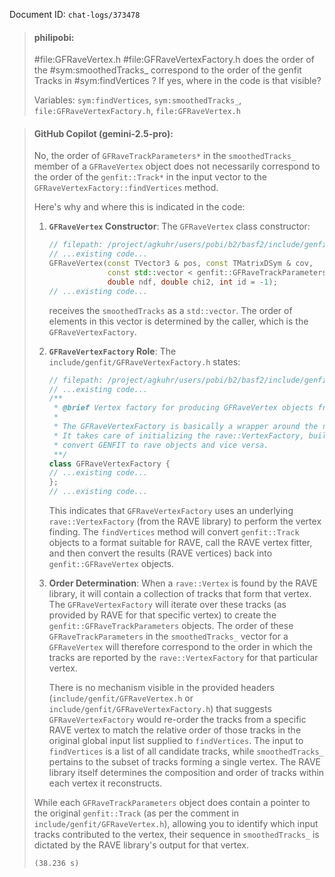 Document ID: `chat-logs/373478`

<blockquote>

#### philipobi:
#file:GFRaveVertex.h #file:GFRaveVertexFactory.h does the order of the #sym:smoothedTracks_ correspond to the order of the genfit Tracks in #sym:findVertices ? If yes, where in the code is that visible?

Variables: `sym:findVertices`, `sym:smoothedTracks_`, `file:GFRaveVertexFactory.h`, `file:GFRaveVertex.h`

</blockquote>

<blockquote>

#### GitHub Copilot (gemini-2.5-pro):

No, the order of `GFRaveTrackParameters*` in the `smoothedTracks_` member of a `GFRaveVertex` object does not necessarily correspond to the order of the `genfit::Track*` in the input vector to the `GFRaveVertexFactory::findVertices` method.

Here's why and where this is indicated in the code:

1.  **`GFRaveVertex` Constructor**:
    The `GFRaveVertex` class constructor:
    ```cpp
    // filepath: /project/agkuhr/users/pobi/b2/basf2/include/genfit/GFRaveVertex.h
    // ...existing code...
    GFRaveVertex(const TVector3 & pos, const TMatrixDSym & cov,
                 const std::vector < genfit::GFRaveTrackParameters* > & smoothedTracks,
                 double ndf, double chi2, int id = -1);
    // ...existing code...
    ```
    receives the `smoothedTracks` as a `std::vector`. The order of elements in this vector is determined by the caller, which is the `GFRaveVertexFactory`.

2.  **`GFRaveVertexFactory` Role**:
    The `include/genfit/GFRaveVertexFactory.h` states:
    ```cpp
    // filepath: /project/agkuhr/users/pobi/b2/basf2/include/genfit/GFRaveVertexFactory.h
    // ...existing code...
    /**
     * @brief Vertex factory for producing GFRaveVertex objects from Track objects.
     *
     * The GFRaveVertexFactory is basically a wrapper around the rave::VertexFactory.
     * It takes care of initializing the rave::VertexFactory, building the necessary maps,
     * convert GENFIT to rave objects and vice versa.
     **/
    class GFRaveVertexFactory {
    // ...existing code...
    };
    // ...existing code...
    ```
    This indicates that `GFRaveVertexFactory` uses an underlying `rave::VertexFactory` (from the RAVE library) to perform the vertex finding. The `findVertices` method will convert `genfit::Track` objects to a format suitable for RAVE, call the RAVE vertex fitter, and then convert the results (RAVE vertices) back into `genfit::GFRaveVertex` objects.

3.  **Order Determination**:
    When a `rave::Vertex` is found by the RAVE library, it will contain a collection of tracks that form that vertex. The `GFRaveVertexFactory` will iterate over these tracks (as provided by RAVE for that specific vertex) to create the `genfit::GFRaveTrackParameters` objects. The order of these `GFRaveTrackParameters` in the `smoothedTracks_` vector for a `GFRaveVertex` will therefore correspond to the order in which the tracks are reported by the `rave::VertexFactory` for that particular vertex.

    There is no mechanism visible in the provided headers (`include/genfit/GFRaveVertex.h` or `include/genfit/GFRaveVertexFactory.h`) that suggests `GFRaveVertexFactory` would re-order the tracks from a specific RAVE vertex to match the relative order of those tracks in the original global input list supplied to `findVertices`. The input to `findVertices` is a list of all candidate tracks, while `smoothedTracks_` pertains to the subset of tracks forming a single vertex. The RAVE library itself determines the composition and order of tracks within each vertex it reconstructs.

While each `GFRaveTrackParameters` object does contain a pointer to the original `genfit::Track` (as per the comment in `include/genfit/GFRaveVertex.h`), allowing you to identify which input tracks contributed to the vertex, their sequence in `smoothedTracks_` is dictated by the RAVE library's output for that vertex.

`(38.236 s)`

</blockquote>

